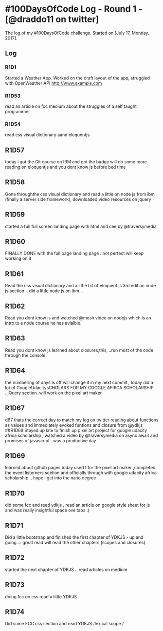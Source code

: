 # #100DaysOfCode Log - Round 1 - [@draddo11 on twitter]

The log of my #100DaysOfCode challenge. Started on [July 17, Monday, 2017].

## Log

### R1D1 
Started a Weather App. Worked on the draft layout of the app, struggled with OpenWeather API http://www.example.com

### R1D53
read an article on fcc medium about the struggles of a self taught  programmer 
### R1D54
read css visual dictionary aand eloquentjs
## R1D57 
today i got the Git course on IBM and got the badge will do some more reading on eloquentjs and you dont know js before bed time
## R1D58 
Gone throughthe css visual dictionary and read a little on node js from ibm (finally a server side framework), downloaded video resources on jquery
## R1D59 
started a full full screen landing page with html and cee by @traversymedia
## R1D60
FINALLY DONE with the full page landing page ..not perfect will keep working on it
## R1D61
Read the css visual dictionary and a little bit of eloquent js 3rd edition node js section .. did a little node js on ibm ..
## R1D62
Read you dont know js and watched @mosh video on nodejs which is an intro to a node course he has avialble.
## R1D63
Read you dont know js learned about closures,this, ..run most of the code through the console 
## R1D64 
the numbering of days is off will change it in my next commit , today did a lot of GoogleUdacitysCHOLARS FOR MY GOOGLE AFRICA SCHOLARSHIP ..jQuery section..will work on the pixel art maker
## R1D67
d67 thats the correct day to match my log on twitter reading about functions as values and immediately evoked funtions and closure from @ydkjs
##R1D68
Stayed up late to finish up pixel art project for google udacity africa scholarship , watched a video by @traversymedia on async await and promises  of javascript ..was a productive day

## R1D69
learned about github pages today used t for the pixel art maker ,completed the event listerners scetion and officially through with google udacity africa scholarship .. hope i get into the nano degree  

## R1D70   
did some fcc and read ydkjs , read an article on google style sheet for js and was really insightful  space ove tabs :)

## R1D71
Did a little bootstrap and finished  the first chapter of YDKJS - up and going....  great read will read the other chapters (scopes and  closures) 
 ## R1D72 
 started the next chapter of YDKJS .. read articles on medium 
 ## R1D73
 doing fcc on css read a little YDKJS
 
 ## R1D74
 Did some FCC css section and read YDKJS /lexical scope /

